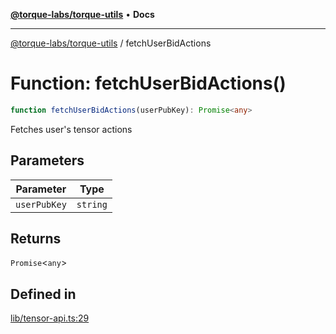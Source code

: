 [**@torque-labs/torque-utils**](../README.md) • **Docs**

***

[@torque-labs/torque-utils](../README.md) / fetchUserBidActions

# Function: fetchUserBidActions()

```ts
function fetchUserBidActions(userPubKey): Promise<any>
```

Fetches user's tensor actions

## Parameters

| Parameter | Type |
| ------ | ------ |
| `userPubKey` | `string` |

## Returns

`Promise`\<`any`\>

## Defined in

[lib/tensor-api.ts:29](https://github.com/torque-labs/torque-utils/blob/fcba00c7b8994c0932484e8f489988b91291c603/lib/tensor-api.ts#L29)

